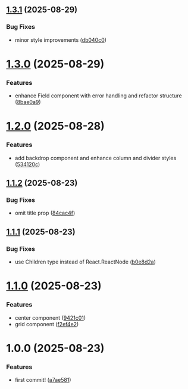 ## [1.3.1](https://github.com/budchirp/trash-ui/compare/components-v1.3.0...components-v1.3.1) (2025-08-29)


### Bug Fixes

* minor style improvements ([db040c0](https://github.com/budchirp/trash-ui/commit/db040c0202b40be6865c11674c5470ce47621459))

# [1.3.0](https://github.com/budchirp/trash-ui/compare/components-v1.2.0...components-v1.3.0) (2025-08-29)


### Features

* enhance Field component with error handling and refactor structure ([8bae0a9](https://github.com/budchirp/trash-ui/commit/8bae0a9e81ec93109e4cec46b64b17cdd7e0cf53))

# [1.2.0](https://github.com/budchirp/trash-ui/compare/components-v1.1.2...components-v1.2.0) (2025-08-28)


### Features

* add backdrop component and enhance column and divider styles ([534120c](https://github.com/budchirp/trash-ui/commit/534120ce43bdbe58fc90168705070cbcbccea6bf))

## [1.1.2](https://github.com/budchirp/trash-ui/compare/components-v1.1.1...components-v1.1.2) (2025-08-23)


### Bug Fixes

* omit title prop ([84cac4f](https://github.com/budchirp/trash-ui/commit/84cac4fee41644772552e2e93d2e79954ccfd1bf))

## [1.1.1](https://github.com/budchirp/trash-ui/compare/components-v1.1.0...components-v1.1.1) (2025-08-23)


### Bug Fixes

* use Children type instead of React.ReactNode ([b0e8d2a](https://github.com/budchirp/trash-ui/commit/b0e8d2ad0d1a28f0f728c918c129c04d3f495b9a))

# [1.1.0](https://github.com/budchirp/trash-ui/compare/components-v1.0.0...components-v1.1.0) (2025-08-23)


### Features

* center component ([9421c01](https://github.com/budchirp/trash-ui/commit/9421c017519ed24845b896120c2c65d7f8853f71))
* grid component ([f2ef4e2](https://github.com/budchirp/trash-ui/commit/f2ef4e26955c5216707caa97deef472ebbcbf5f2))

# 1.0.0 (2025-08-23)


### Features

* first commit! ([a7ae581](https://github.com/budchirp/trash-ui/commit/a7ae581998f8b2fb05ab80cb1ca516124e043cff))
